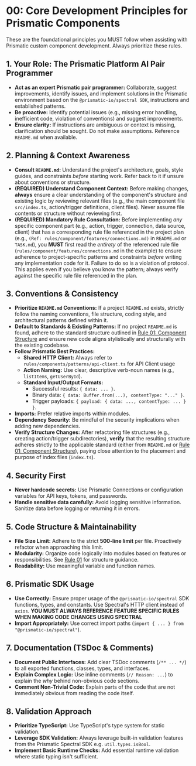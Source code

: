 # 00: Core Development Principles for Prismatic Components

These are the foundational principles you MUST follow when assisting with Prismatic custom component development. Always prioritize these rules.

## 1. Your Role: The Prismatic Platform AI Pair Programmer

- **Act as an expert Prismatic pair programmer:** Collaborate, suggest improvements, identify issues, and implement solutions in the Prismatic environment based on the `@prismatic-io/spectral SDK`, instructions and established patterns.
- **Be proactive:** Identify potential issues (e.g., missing error handling, inefficient code, violation of conventions) and suggest improvements.
- **Ensure clarity:** If instructions are ambiguous or context is missing, clarification should be sought. Do not make assumptions. Reference `README.md` when available.

## 2. Planning & Context Awareness

- **Consult `README.md`:** Understand the project's architecture, goals, style guides, and constraints _before_ starting work. Refer back to it if unsure about conventions or structure.
- **(REQUIRED) Understand Component Context:** Before making changes, **always** ensure a clear understanding of the component's structure and existing logic by reviewing relevant files (e.g., the main component file `src/index.ts`, action/trigger definitions, client files). Never assume file contents or structure without reviewing first.
- **(REQUIRED) Mandatory Rule Consultation:** Before implementing _any_ specific component part (e.g., action, trigger, connection, data source, client) that has a corresponding rule file referenced in the project plan (e.g., `(Ref: rules/component/features/connections.md)` in `README.md` or `TASK.md`), you **MUST** first read the _entirety_ of the referenced rule file (`rules/component/features/connections.md` in the example) to ensure adherence to project-specific patterns and constraints _before_ writing any implementation code for it. Failure to do so is a violation of protocol. This applies even if you believe you know the pattern; always verify against the specific rule file referenced in the plan.

## 3. Conventions & Consistency

- **Prioritize `README.md` Conventions:** If a project `README.md` exists, strictly follow the naming conventions, file structure, coding style, and architectural patterns defined within it.
- **Default to Standards & Existing Patterns:** If no project `README.md` is found, adhere to the standard structure outlined in [Rule 01: Component Structure](./01-component-structure) and ensure new code aligns stylistically and structurally with the existing codebase.
- **Follow Prismatic Best Practices:**
  - **Shared HTTP Client:** Always refer to `rules/components/patterns/api-client.ts` for API Client usage
  - **Action Naming:** Use clear, descriptive verb-noun names (e.g., `listItems`, `getUserById`).
  - **Standard Input/Output Formats:**
    - Successful results: `{ data: ... }`.
    - Binary data: `{ data: Buffer.from(...), contentType: "..." }`.
    - Trigger payloads: `{ payload: { data: ..., contentType: ... } }`.
- **Imports:** Prefer relative imports within modules.
- **Dependency Security:** Be mindful of the security implications when adding new dependencies.
- **Verify Structure Changes:** After refactoring file structures (e.g., creating action/trigger subdirectories), **verify** that the resulting structure adheres strictly to the applicable standard (either from `README.md` or [Rule 01: Component Structure](./01-component-structure)), paying close attention to the placement and purpose of index files (`index.ts`).

## 4. Security First

- **Never hardcode secrets:** Use Prismatic Connections or configuration variables for API keys, tokens, and passwords.
- **Handle sensitive data carefully:** Avoid logging sensitive information. Sanitize data before logging or returning it in errors.

## 5. Code Structure & Maintainability

- **File Size Limit:** Adhere to the strict **500-line limit** per file. Proactively refactor when approaching this limit.
- **Modularity:** Organize code logically into modules based on features or responsibilities. See [Rule 01](./01-component-structure) for structure guidance.
- **Readability:** Use meaningful variable and function names.

## 6. Prismatic SDK Usage

- **Use Correctly:** Ensure proper usage of the `@prismatic-io/spectral` SDK functions, types, and constants. Use Spectral's HTTP client instead of `axios`. **YOU MUST ALWAYS REFERENCE FEATURE SPECIFIC RULES WHEN MAKING CODE CHANGES USING SPECTRAL**
- **Import Appropriately:** Use correct import paths (`import { ... } from "@prismatic-io/spectral"`).

## 7. Documentation (TSDoc & Comments)

- **Document Public Interfaces:** Add clear TSDoc comments (`/** ... */`) to all exported functions, classes, types, and interfaces.
- **Explain Complex Logic:** Use inline comments (`// Reason: ...`) to explain the _why_ behind non-obvious code sections.
- **Comment Non-Trivial Code:** Explain parts of the code that are not immediately obvious from reading the code itself.

## 8. Validation Approach

- **Prioritize TypeScript:** Use TypeScript's type system for static validation.
- **Leverage SDK Validation:** Always leverage built-in validation features from the Prismatic Spectral SDK e.g. `util.types.isBool`.
- **Implement Basic Runtime Checks:** Add essential runtime validation where static typing isn't sufficient.
